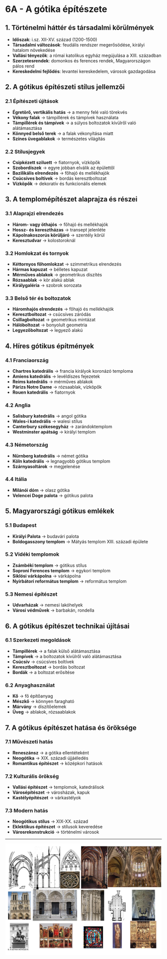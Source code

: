 # 6A - A gótika építészete

## 1. Történelmi háttér és társadalmi körülmények
- **Időszak**: i.sz. XII-XV. század (1200-1500)
- **Társadalmi változások**: feudális rendszer megerősödése, királyi hatalom növekedése
- **Vallási tényezők**: a római katolikus egyház megújulása a XIII. században
- **Szerzetesrendek**: domonkos és ferences rendek, Magyarországon pálos rend
- **Kereskedelmi fejlődés**: levantei kereskedelem, városok gazdagodása

## 2. A gótikus építészeti stílus jellemzői

### 2.1 Építészeti újítások
- **Égretörő, vertikális hatás** → a menny felé való törekvés
- **Vékony falak** → támpillérek és támpívek használata
- **Támpillérek és támpívek** → a súlyos boltozatok kívülről való alátámasztása
- **Könnyed belső terek** → a falak vékonyítása miatt
- **Színes üvegablakok** → természetes világítás

### 2.2 Stílusjegyek
- **Csipkézett sziluett** → fiatornyok, vízköpők
- **Szobordíszek** → egyre jobban elválik az épülettől
- **Bazilikális elrendezés** → főhajó és mellékhajók
- **Csúcsíves boltívek** → bordás keresztboltozat
- **Vízköpők** → dekoratív és funkcionális elemek

## 3. A templomépítészet alaprajza és részei

### 3.1 Alaprajzi elrendezés
- **Három- vagy öthajós** → főhajó és mellékhajók
- **Hossz- és keresztházas** → transept jelenléte
- **Kápolnakoszorús körüljáró** → szentély körül
- **Keresztudvar** → kolostoroknál

### 3.2 Homlokzat és tornyok
- **Kéttornyos főhomlokzat** → szimmetrikus elrendezés
- **Hármas kapuzat** → bélletes kapuzat
- **Mérműves ablakok** → geometrikus díszítés
- **Rózsaablak** → kör alakú ablak
- **Királygaléria** → szobrok sorozata

### 3.3 Belső tér és boltozatok
- **Háromhajós elrendezés** → főhajó és mellékhajók
- **Keresztboltozat** → csúcsíves záródás
- **Csillagboltozat** → geometrikus mintázat
- **Hálóboltozat** → bonyolult geometria
- **Legyezőboltozat** → legyező alakú

## 4. Híres gótikus építmények

### 4.1 Franciaország
- **Chartres katedrális** → francia királyok koronázó temploma
- **Amiens katedrális** → levéldíszes fejezetek
- **Reims katedrális** → mérműves ablakok
- **Párizs Notre Dame** → rózsaablak, vízköpők
- **Rouen katedrális** → fiatornyok

### 4.2 Anglia
- **Salisbury katedrális** → angol gótika
- **Wales-i katedrális** → walesi stílus
- **Canterbury székesegyház** → zarándoktemplom
- **Westminster apátság** → királyi templom

### 4.3 Németország
- **Nürnberg katedrális** → német gótika
- **Köln katedrális** → legnagyobb gótikus templom
- **Szárnyasoltárok** → megjelenése

### 4.4 Itália
- **Milánói dóm** → olasz gótika
- **Velencei Doge palota** → gótikus palota

## 5. Magyarországi gótikus emlékek

### 5.1 Budapest
- **Királyi Palota** → budavári palota
- **Boldogasszony templom** → Mátyás templom XIII. századi épülete

### 5.2 Vidéki templomok
- **Zsámbéki templom** → gótikus stílus
- **Soproni Ferences templom** → egykori templom
- **Siklósi várkápolna** → várkápolna
- **Nyírbátori református templom** → református templom

### 5.3 Nemesi építészet
- **Udvarházak** → nemesi lakóhelyek
- **Városi védművek** → barbakán, rondella

## 6. A gótikus építészet technikai újításai

### 6.1 Szerkezeti megoldások
- **Támpillérek** → a falak külső alátámasztása
- **Támpívek** → a boltozatok kívülről való alátámasztása
- **Csúcsív** → csúcsíves boltívek
- **Keresztboltozat** → bordás boltozat
- **Bordák** → a boltozat erősítése

### 6.2 Anyaghasználat
- **Kő** → fő építőanyag
- **Mészkő** → könnyen faragható
- **Márvány** → díszítőelemek
- **Üveg** → ablakok, rózsaablakok

## 7. A gótikus építészet hatása és öröksége

### 7.1 Művészeti hatás
- **Reneszánsz** → a gótika ellentéteként
- **Neogótika** → XIX. századi újjáéledés
- **Romantikus építészet** → középkori hatások

### 7.2 Kulturális örökség
- **Vallási építészet** → templomok, katedrálisok
- **Városépítészet** → városházak, kapuk
- **Kastélyépítészet** → várkastélyok

### 7.3 Modern hatás
- **Neogótikus stílus** → XIX-XX. század
- **Eklektikus építészet** → stílusok keveredése
- **Városrekonstrukció** → történelmi városok

---

![Gótika művészete](../images/6_A%20gótika%20művészete_KÉP.png)
